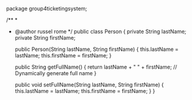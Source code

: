 package group4ticketingsystem;

/**
 *
 * @author russel rome
 */
public class Person {
    private String lastName;
    private String firstName;

    public Person(String lastName, String firstName) {
        this.lastName = lastName;
        this.firstName = firstName;
    }

    public String getFullName() {
        return lastName + " " + firstName; // Dynamically generate full name
    }

    public void setFullName(String lastName, String firstName) {
        this.lastName = lastName;
        this.firstName = firstName;
    }
}
